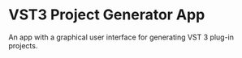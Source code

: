 # VST3 Project Generator App

An app with a graphical user interface for generating VST 3 plug-in projects.
